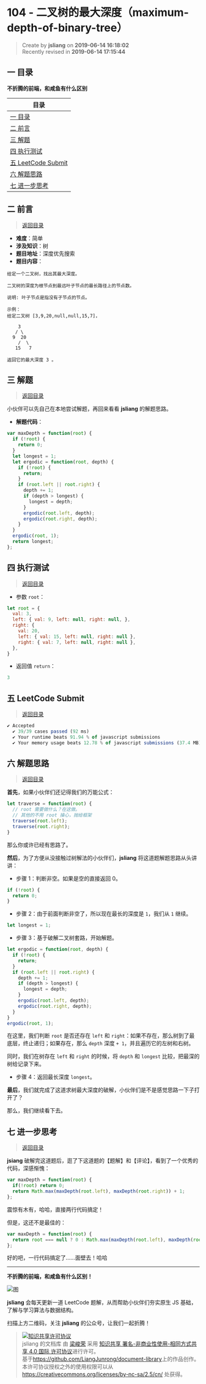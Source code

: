 104 - 二叉树的最大深度（maximum-depth-of-binary-tree）
===

> Create by **jsliang** on **2019-06-14 16:18:02**  
> Recently revised in **2019-06-14 17:15:44**

## <a name="chapter-one" id="chapter-one">一 目录</a>

**不折腾的前端，和咸鱼有什么区别**

| 目录 |
| --- | 
| [一 目录](#chapter-one) | 
| <a name="catalog-chapter-two" id="catalog-chapter-two"></a>[二 前言](#chapter-two) |
| <a name="catalog-chapter-three" id="catalog-chapter-three"></a>[三 解题](#chapter-three) |
| <a name="catalog-chapter-four" id="catalog-chapter-four"></a>[四 执行测试](#chapter-four) |
| <a name="catalog-chapter-five" id="catalog-chapter-five"></a>[五 LeetCode Submit](#chapter-five) |
| <a name="catalog-chapter-six" id="catalog-chapter-six"></a>[六 解题思路](#chapter-six) |
| <a name="catalog-chapter-seven" id="catalog-chapter-seven"></a>[七 进一步思考](#chapter-seven) |

## <a name="chapter-two" id="chapter-two">二 前言</a>

> [返回目录](#chapter-one)

* **难度**：简单
* **涉及知识**：树
* **题目地址**：深度优先搜索
* **题目内容**：

```
给定一个二叉树，找出其最大深度。

二叉树的深度为根节点到最远叶子节点的最长路径上的节点数。

说明: 叶子节点是指没有子节点的节点。

示例：
给定二叉树 [3,9,20,null,null,15,7]，

    3
   / \
  9  20
    /  \
   15   7

返回它的最大深度 3 。
```

## <a name="chapter-three" id="chapter-three">三 解题</a>

> [返回目录](#chapter-one)

小伙伴可以先自己在本地尝试解题，再回来看看 **jsliang** 的解题思路。

* **解题代码**：

```js
var maxDepth = function(root) {
  if (!root) {
    return 0;
  }
  let longest = 1;
  let ergodic = function(root, depth) {
    if (!root) {
      return;
    }
    if (root.left || root.right) {
      depth += 1;
      if (depth > longest) {
        longest = depth;
      }
      ergodic(root.left, depth);
      ergodic(root.right, depth);
    }
  }
  ergodic(root, 1);
  return longest;
};
```

## <a name="chapter-four" id="chapter-four">四 执行测试</a>

> [返回目录](#chapter-one)

* 参数 `root`：

```js
let root = {
  val: 3,
  left: { val: 9, left: null, right: null, },
  right: {
    val: 20,
    left: { val: 15, left: null, right: null },
    right: { val: 7, left: null, right: null },
  },
}
```

* 返回值 `return`：

```js
3
```

## <a name="chapter-five" id="chapter-five">五 LeetCode Submit</a>

> [返回目录](#chapter-one)

```js
✔ Accepted
  ✔ 39/39 cases passed (92 ms)
  ✔ Your runtime beats 91.94 % of javascript submissions
  ✔ Your memory usage beats 12.78 % of javascript submissions (37.4 MB)
```

## <a name="chapter-six" id="chapter-six">六 解题思路</a>

> [返回目录](#chapter-one)

**首先**，如果小伙伴们还记得我们的万能公式：

```js
let traverse = function(root) {
  // root 需要做什么？在这做。
  // 其他的不用 root 操心，抛给框架
  traverse(root.left);
  traverse(root.right);
}
```

那么你或许已经有思路了。

**然后**，为了方便从没接触过树解法的小伙伴们，**jsliang** 将这道题解题思路从头讲讲：

* 步骤 1：判断非空。如果是空的直接返回 0。

```js
if (!root) {
  return 0;
}
```

* 步骤 2：由于前面判断非空了，所以现在最长的深度是 `1`，我们从 `1` 继续。

```js
let longest = 1;
```

* 步骤 3：基于破解二叉树套路，开始解题。

```js
let ergodic = function(root, depth) {
  if (!root) {
    return;
  }
  if (root.left || root.right) {
    depth += 1;
    if (depth > longest) {
      longest = depth;
    }
    ergodic(root.left, depth);
    ergodic(root.right, depth);
  }
}
ergodic(root, 1);
```

在这里，我们判断 `root` 是否还存在 `left` 和 `right`：如果不存在，那么树到了最底层，终止递归；如果存在，那么 `depth` 深度 `+ 1`，并且遍历它的左树和右树。

同时，我们在树存在 `left` 和 `right` 的时候，将 `depth` 和 `longest` 比较，把最深的树给记录下来。

* 步骤 4：返回最长深度 `longest`。

**最后**，我们就完成了这道求树最大深度的破解，小伙伴们是不是感觉思路一下子打开了？

那么，我们继续看下去。

## <a name="chapter-seven" id="chapter-seven">七 进一步思考</a>

> [返回目录](#chapter-one)

**jsiang** 破解完这道题后，逛了下这道题的【题解】和【评论】，看到了一个优秀的代码，深感惭愧：

```js
var maxDepth = function(root) {
  if(!root) return 0;
  return Math.max(maxDepth(root.left), maxDepth(root.right)) + 1;
};
```

震惊有木有，哈哈，直接两行代码搞定！

但是，这还不是最佳的：

```js
var maxDepth = function(root) {
  return root === null ? 0 : Math.max(maxDepth(root.left), maxDepth(root.right)) + 1;
};
```

好的吧，一行代码搞定了……面壁去！哈哈

---

**不折腾的前端，和咸鱼有什么区别！**

![图](../../../public-repertory/img/z-small-wechat-public-address.jpg)

**jsliang** 会每天更新一道 LeetCode 题解，从而帮助小伙伴们夯实原生 JS 基础，了解与学习算法与数据结构。

扫描上方二维码，关注 **jsliang** 的公众号，让我们一起折腾！

> <a rel="license" href="http://creativecommons.org/licenses/by-nc-sa/4.0/"><img alt="知识共享许可协议" style="border-width:0" src="https://i.creativecommons.org/l/by-nc-sa/4.0/88x31.png" /></a><br /><span xmlns:dct="http://purl.org/dc/terms/" property="dct:title">jsliang 的文档库</span> 由 <a xmlns:cc="http://creativecommons.org/ns#" href="https://github.com/LiangJunrong/document-library" property="cc:attributionName" rel="cc:attributionURL">梁峻荣</a> 采用 <a rel="license" href="http://creativecommons.org/licenses/by-nc-sa/4.0/">知识共享 署名-非商业性使用-相同方式共享 4.0 国际 许可协议</a>进行许可。<br />基于<a xmlns:dct="http://purl.org/dc/terms/" href="https://github.com/LiangJunrong/document-library" rel="dct:source">https://github.com/LiangJunrong/document-library</a>上的作品创作。<br />本许可协议授权之外的使用权限可以从 <a xmlns:cc="http://creativecommons.org/ns#" href="https://creativecommons.org/licenses/by-nc-sa/2.5/cn/" rel="cc:morePermissions">https://creativecommons.org/licenses/by-nc-sa/2.5/cn/</a> 处获得。